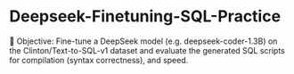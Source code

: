 # Deepseek-Finetuning-SQL-Practice
🚩 Objective: Fine-tune a DeepSeek model (e.g. deepseek-coder-1.3B) on the Clinton/Text-to-SQL-v1 dataset and evaluate the generated SQL scripts for compilation (syntax correctness), and speed.
